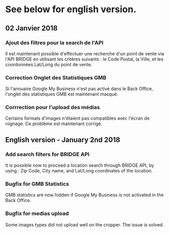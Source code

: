 See below for english version.
===

02 Janvier 2018
-----


### Ajout des filtres pour la search de l'API
Il est maintenant possible d'effectuer une recherche d'un point de vente via l'API BRIDGE en utilisant les critères suivants : le Code Postal, la Ville, et les coordonnées Lat/Long du point de vente.

### Correction Onglet des Statistiques GMB
Si l'annuaire Google My Business n'est pas activé dans le Back Office, l'onglet des statistiques GMB est maintenant masqué.

### Corrrection pour l'upload des médias
Certains formats d'images n'étaient pas compatibles avec l'écran de rognage. Ce problème est maintenant corrigé.


English version - January 2nd 2018
---

### Add search filters for BRIDGE API
It is possible now to proceed a location search through BRIDGE API, by using : Zip Code, City name, and Lat/Long coordinates of the location.

### Bugfix for GMB Statistics
GMB statistics are now hidden if Google My Business is not activated in the Back Office.

### Bugfix for medias upload
Some images types did not upload well on the cropper. The issue is solved.
